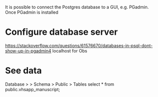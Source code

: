 It is possible to connect the Postgres database to a GUI, e.g. PGadmin.
Once PGadmin is installed

# Configure database server
https://stackoverflow.com/questions/61576670/databases-in-psql-dont-show-up-in-pgadmin4
localhost for Obs

# See data
Database > <dbname> > Schema > Public > Tables
select * from public.vhsapp_manuscript;
